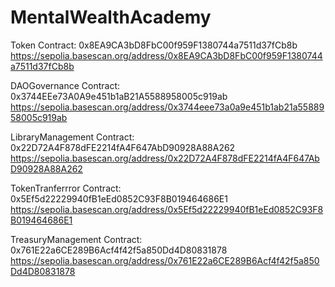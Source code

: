 # MentalWealthAcademy


Token Contract: 0x8EA9CA3bD8FbC00f959F1380744a7511d37fCb8b
https://sepolia.basescan.org/address/0x8EA9CA3bD8FbC00f959F1380744a7511d37fCb8b

DAOGovernance Contract: 0x3744EEe73A0A9e451b1aB21A5588958005c919ab
https://sepolia.basescan.org/address/0x3744eee73a0a9e451b1ab21a5588958005c919ab

LibraryManagement Contract: 0x22D72A4F878dFE2214fA4F647AbD90928A88A262
https://sepolia.basescan.org/address/0x22D72A4F878dFE2214fA4F647AbD90928A88A262

TokenTranferrror Contract: 0x5Ef5d22229940fB1eEd0852C93F8B019464686E1
https://sepolia.basescan.org/address/0x5Ef5d22229940fB1eEd0852C93F8B019464686E1

TreasuryManagement Contract: 0x761E22a6CE289B6Acf4f42f5a850Dd4D80831878
https://sepolia.basescan.org/address/0x761E22a6CE289B6Acf4f42f5a850Dd4D80831878
